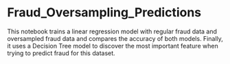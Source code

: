 # Fraud_Oversampling_Predictions
This notebook trains a linear regression model with regular fraud data and oversampled fraud data and compares the accuracy of both models. Finally, it uses a Decision Tree model to discover the most important feature when trying to predict fraud for this dataset.
